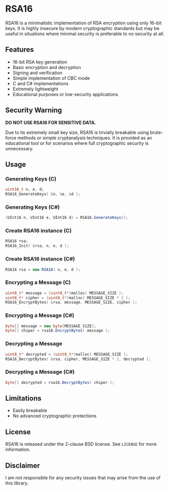 # RSA16

RSA16 is a minimalistic implementation of RSA encryption using only 16-bit keys. It is highly insecure by modern cryptographic standards but may be useful in situations where minimal security is preferable to no security at all.

## Features

- 16-bit RSA key generation
- Basic encryption and decryption
- Signing and verification
- Simple implementation of CBC mode
- C and C# implementations
- Extremely lightweight
- Educational purposes or low-security applications

## Security Warning

**DO NOT USE RSA16 FOR SENSITIVE DATA.**

Due to its extremely small key size, RSA16 is trivially breakable using brute-force methods or simple cryptanalysis techniques. It is provided as an educational tool or for scenarios where full cryptographic security is unnecessary.

## Usage

### Generating Keys (C)
```c
uint16_t n, e, d;
RSA16_GenerateKeys( &n, &e, &d );
```

### Generating Keys (C#)
```csharp
(UInt16 n, UInt16 e, UInt16 d) = RSA16.GenerateKeys();
```

### Create RSA16 instance (C)
```c
RSA16 rsa;
RSA16_Init( &rsa, n, e, d );
```

### Create RSA16 instance (C#)
```csharp
RSA16 rsa = new RSA16( n, e, d );
```

### Encrypting a Message (C)
```c
uint8_t* message = (uint8_t*)malloc( MESSAGE_SIZE );
uint8_t* cipher = (uint8_t*)malloc( MESSAGE_SIZE * 2 );
RSA16_EncryptBytes( &rsa, message, MESSAGE_SIZE, cipher );
```

### Encrypting a Message (C#)
```csharp
byte[] message = new byte[MESSAGE_SIZE];
byte[] chiper = rsa16.EncryptBytes( message );
```

### Decrypting a Message
```c
uint8_t* decrypted = (uint8_t*)malloc( MESSAGE_SIZE );
RSA16_DecryptBytes( &rsa, cipher, MESSAGE_SIZE * 2, decrypted );
```

### Decrypting a Message (C#)
```csharp
byte[] decrypted = rsa16.DecryptBytes( chiper );
```

## Limitations

- Easily breakable
- No advanced cryptographic protections

## License

RSA16 is released under the 2-clause BSD license. See `LICENSE` for more information.

## Disclaimer

I am not responsible for any security issues that may arise from the use of this library.

